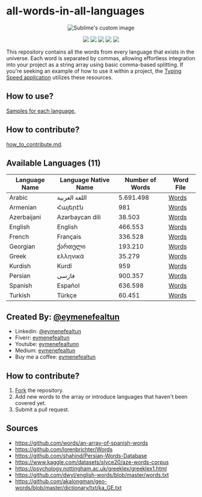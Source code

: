 # all-words-in-all-languages

<p align="center">
  <img src="https://github.com/eymenefealtun/all-words-in-all-languages/blob/main/mainBanner.png?raw=true" alt="Sublime's custom image"/>
</p>
<p align="center">
         <a href="#backers" alt="Backers on Open Collective">
        <img src="https://img.shields.io/github/commit-activity/t/eymenefealtun/all-words-in-all-languages?style=plastic" /></a>
        <a href="#backers" alt="Backers on Open Collective">
       <img src="https://img.shields.io/github/repo-size/eymenefealtun/all-words-in-all-languages?style=plastic" /></a>
                <a href="#backers" alt="Backers on Open Collective">
        <img src="https://img.shields.io/github/stars/eymenefealtun/all-words-in-all-languages?style=plastic" /></a>
                <a href="#backers" alt="Backers on Open Collective">
        <img src="https://img.shields.io/github/watchers/eymenefealtun/all-words-in-all-languages?style=plastic" /></a>
                <a href="#backers" alt="Backers on Open Collective">
        <img src="https://img.shields.io/github/forks/eymenefealtun/all-words-in-all-languages?style=plastic" /></a>
</p>

This repository contains all the words from every language that exists in the universe. Each word is separated by commas, allowing effortless integration into your project as a string array using basic comma-based splitting. If you're seeking an example of how to use it within a project, the [Typing Speed application](https://github.com/eymenefealtun/TarotTyping) utilizes these resources.
  ## How to use?
  [Samples for each language.](https://github.com/eymenefealtun/all-words-in-all-languages/tree/main/how_to_use)

  ## How to contribute?
[how_to_contribute.md](https://github.com/eymenefealtun/all-words-in-all-languages/blob/main/how_to_use/how_to_contribute.md).
## Available Languages (11)

| Language Name      | Language Native Name | Number of Words         | Word File               |
| ------------------ | -------------------- | ----------------------- | ----------------------- |
| Arabic             | اللغة العربية            |                   5.691.498 |[Words](https://github.com/eymenefealtun/all-words-in-all-languages/blob/main/Arabic/Arabic-5.691.498.txt)  |
| Armenian             |   Հայերէն         |                 981  |[Words](https://github.com/eymenefealtun/all-words-in-all-languages/blob/main/Armenian/Armenian-981.txt)  |
| Azerbaijani        | Azərbaycan dili        |        38.503             |[Words](https://github.com/eymenefealtun/all-words-in-all-languages/blob/main/Azerbaijani/Azerbaijani-38.503.txt)  |
| English            | English              |   466.553              |[Words](https://github.com/eymenefealtun/all-words-in-all-languages/blob/main/English/English-466.553.txt)  |
| French             | Français               |      336.528                 |[Words](https://github.com/eymenefealtun/all-words-in-all-languages/blob/main/French/French-336.528.txt)  |
| Georgian             | ქართული               |      193.210                 |[Words](https://github.com/eymenefealtun/all-words-in-all-languages/blob/main/Georgian/Georgian-193.210.txt)  |
| Greek             | ελληνικά               |      35.279               |[Words](https://github.com/eymenefealtun/all-words-in-all-languages/blob/main/Greek/Greek-35.279.txt)  |
| Kurdish            | Kurdî               |      959                  |[Words](https://github.com/eymenefealtun/all-words-in-all-languages/blob/main/Kurdish/Kurdish-959.txt)  |
| Persian            | فارسی               |      900.357                 |[Words](https://github.com/eymenefealtun/all-words-in-all-languages/blob/main/Persian/Persian-900.357.txt)  |
| Spanish            | Español               |      636.598                 |[Words](https://github.com/eymenefealtun/all-words-in-all-languages/blob/main/Spanish/Spanish-636.598.txt)  |
| Turkish            | Türkçe               |      60.451                   |[Words](https://github.com/eymenefealtun/all-words-in-all-languages/blob/main/Turkish/Turkish-60.451.txt)  |

## Created By: [@eymenefealtun](https://github.com/eymenefealtun)
* Linkedin: [@eymenefealtun](https://www.linkedin.com/in/eymen-efe-altun-a1681821b)
* Fiverr: [eymenefealtun](https://www.fiverr.com/eymenefealtun?public_mode=true)
* Youtube: [eymenefealtunn](https://www.youtube.com/@eymenefealtunn/videos)
* Medium: [eymenefealtun](https://medium.com/@eymenefealtun18) 
* Buy me a coffee: [eymenefealtun](https://www.buymeacoffee.com/altuneymenefe) 

## How to contribute?
 1. [Fork](https://github.com/eymenefealtun/all-words-in-all-languages/fork) the repository.
 2. Add new words to the array or introduce languages that haven't been covered yet.
 3. Submit a pull request.

## Sources
* https://github.com/words/an-array-of-spanish-words
* https://github.com/lorenbrichter/Words
* https://github.com/shahind/Persian-Words-Database
* https://www.kaggle.com/datasets/slyce20/aze-words-corpus
* https://psychology.nottingham.ac.uk/greeklex/greeklex1.html
* https://github.com/dwyl/english-words/blob/master/words.txt
* https://github.com/akalongman/geo-words/blob/master/dictionary/txt/ka_GE.txt
